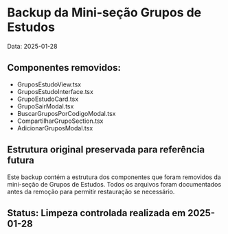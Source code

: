 
# Backup da Mini-seção Grupos de Estudos
Data: 2025-01-28

## Componentes removidos:
- GruposEstudoView.tsx
- GruposEstudoInterface.tsx
- GrupoEstudoCard.tsx
- GrupoSairModal.tsx
- BuscarGruposPorCodigoModal.tsx
- CompartilharGrupoSection.tsx
- AdicionarGruposModal.tsx

## Estrutura original preservada para referência futura
Este backup contém a estrutura dos componentes que foram removidos da mini-seção de Grupos de Estudos.
Todos os arquivos foram documentados antes da remoção para permitir restauração se necessário.

## Status: Limpeza controlada realizada em 2025-01-28
